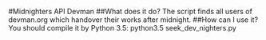 #Midnighters API Devman
##What does it do?
The script finds all users of devman.org which handover their works after midnight.
##How can I use it?
You should compile it by Python 3.5:
	python3.5 seek_dev_nighters.py

